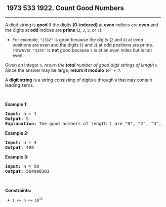 <h2> 1973 533
1922. Count Good Numbers</h2><hr><div><p>A digit string is <strong>good</strong> if the digits <strong>(0-indexed)</strong> at <strong>even</strong> indices are <strong>even</strong> and the digits at <strong>odd</strong> indices are <strong>prime</strong> (<code>2</code>, <code>3</code>, <code>5</code>, or <code>7</code>).</p>

<ul>
	<li>For example, <code>"2582"</code> is good because the digits (<code>2</code> and <code>8</code>) at even positions are even and the digits (<code>5</code> and <code>2</code>) at odd positions are prime. However, <code>"3245"</code> is <strong>not</strong> good because <code>3</code> is at an even index but is not even.</li>
</ul>

<p>Given an integer <code>n</code>, return <em>the <strong>total</strong> number of good digit strings of length </em><code>n</code>. Since the answer may be large, <strong>return it modulo </strong><code>10<sup>9</sup> + 7</code>.</p>

<p>A <strong>digit string</strong> is a string consisting of digits <code>0</code> through <code>9</code> that may contain leading zeros.</p>

<p>&nbsp;</p>
<p><strong class="example">Example 1:</strong></p>

<pre><strong>Input:</strong> n = 1
<strong>Output:</strong> 5
<strong>Explanation:</strong> The good numbers of length 1 are "0", "2", "4", "6", "8".
</pre>

<p><strong class="example">Example 2:</strong></p>

<pre><strong>Input:</strong> n = 4
<strong>Output:</strong> 400
</pre>

<p><strong class="example">Example 3:</strong></p>

<pre><strong>Input:</strong> n = 50
<strong>Output:</strong> 564908303
</pre>

<p>&nbsp;</p>
<p><strong>Constraints:</strong></p>

<ul>
	<li><code>1 &lt;= n &lt;= 10<sup>15</sup></code></li>
</ul>
</div>